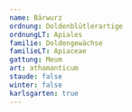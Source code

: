```yaml
---
name: Bärwurz
ordnung: Doldenblütlerartige
ordnungLT: Apiales
familie: Doldengewächse
familieLT: Apiaceae
gattung: Meum
art: athamanticum
staude: false
winter: false
karlsgarten: true
---
```

